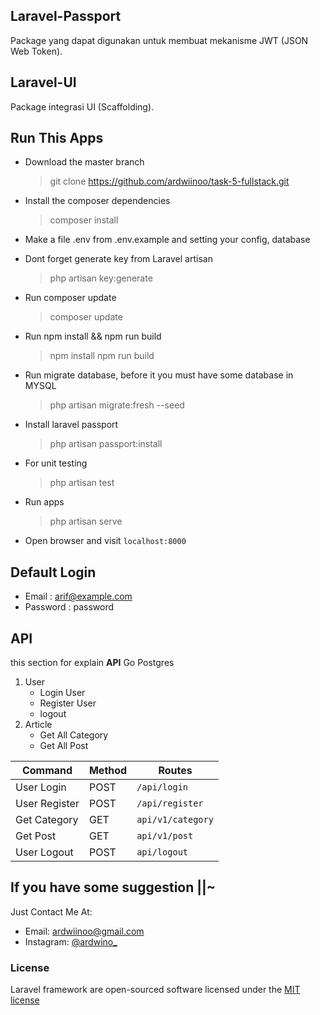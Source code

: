 ## Laravel-Passport

Package yang dapat digunakan untuk membuat mekanisme JWT (JSON Web Token).

## Laravel-UI

Package integrasi UI (Scaffolding).

## Run This Apps
- Download the master branch
	> git clone https://github.com/ardwiinoo/task-5-fullstack.git

- Install the composer dependencies
	> composer install

- Make a file .env from .env.example and setting your config, database 

- Dont forget generate key from Laravel artisan 
	> php artisan key:generate

- Run composer update 
	> composer update

- Run npm install && npm run build 
	> npm install
	> npm run build

- Run migrate database, before it you must have some database in MYSQL
	> php artisan migrate:fresh --seed

- Install laravel passport 
	> php artisan passport:install

- For unit testing
	> php artisan test

- Run apps 
	> php artisan serve

- Open browser and visit `localhost:8000`
  
## Default Login
 - Email    : arif@example.com
 - Password : password

## API 

this section for explain **API** Go Postgres

1. User
   - Login User
   - Register User 
   - logout
2. Article
   - Get All Category
   - Get All Post 

|Command	|Method		|Routes		|
|-----------|-----------|-----------|
|User Login|POST|`/api/login`|
|User Register|POST|`/api/register`|
|Get Category|GET|`api/v1/category`|
|Get Post|GET|`api/v1/post`|
|User Logout|POST|`api/logout`|

## If you have some suggestion ||~
Just Contact Me At:
- Email: [ardwiinoo@gmail.com](mailto:ardwiinoo@gmail.com)
- Instagram: [@ardwino_](https://www.instagram.com/ardwino_/)

### License
Laravel framework are open-sourced software licensed under the [MIT license](http://opensource.org/licenses/MIT)